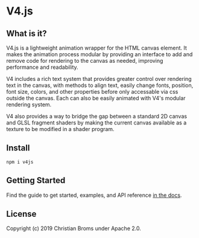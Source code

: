 # V4.js

## What is it?

V4.js is a lightweight animation wrapper for the HTML canvas element. It makes the animation process modular by providing an interface to add and remove code for rendering to the canvas as needed, improving performance and readability. 

V4 includes a rich text system that provides greater control over rendering text in the canvas, with methods to align text, easily change fonts, position, font size, colors, and other properties before only accessable via css outside the canvas. Each can also be easily animated with V4's modular rendering system. 

V4 also provides a way to bridge the gap between a standard 2D canvas and GLSL fragment shaders by making the current canvas available as a texture to be modified in a shader program. 


## Install 

```shell
npm i v4js
```

## Getting Started

Find the guide to get started, examples, and API reference [in the docs](https://v4.rainflame.com). 


## License

Copyright (c) 2019 Christian Broms under Apache 2.0.
